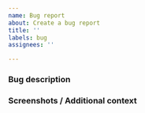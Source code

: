 ```yaml
---
name: Bug report
about: Create a bug report
title: ''
labels: bug
assignees: ''

---
```


### Bug description


### Screenshots / Additional context

